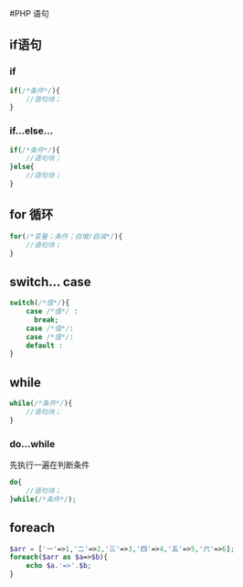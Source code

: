 #PHP 语句
## if语句
### if
```php
if(/*条件*/){
    //语句块；
}
```
### if...else...
```php
if(/*条件*/){
    //语句块；
}else{
    //语句块；
}
```
## for 循环
```php
for(/*变量；条件；自增/自减*/){
    //语句块；
}
```
## switch... case
```php
switch(/*值*/){
    case /*值*/ :
      break;
    case /*值*/:
    case /*值*/:
    default :
}
```
## while
```php
while(/*条件*/){
    //语句块；
}
```
### do...while
先执行一遍在判断条件
```php
do{
    //语句块；
}while(/*条件*/);
```
## foreach
```php
$arr = ['一'=>1,'二'=>2,'三'=>3,'四'=>4,'五'=>5,'六'=>6];
foreach($arr as $a=>$b){
	echo $a.'=>'.$b;
}
```